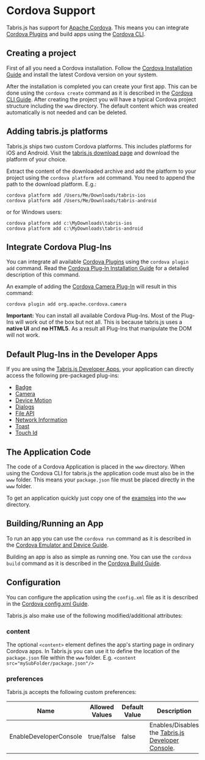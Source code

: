 # Cordova Support
Tabris.js has support for [Apache Cordova](http://cordova.apache.org/). This means you can integrate [Cordova Plugins](http://plugins.cordova.io/#/) and build apps using the [Cordova CLI](http://cordova.apache.org/docs/en/edge/guide_cli_index.md.html#The%20Command-Line%20Interface).

## Creating a project
First of all you need a Cordova installation. Follow the [Cordova Installation Guide](http://cordova.apache.org/docs/en/edge/guide_cli_index.md.html#The%20Command-Line%20Interface_installing_the_cordova_cli) and install the latest Cordova version on your system.

After the installation is completed you can create your first app. This can be done using the `cordova create` command as it is described in the [Cordova CLI Guide](http://cordova.apache.org/docs/en/edge/guide_cli_index.md.html#The%20Command-Line%20Interface_create_the_app). After creating the project you will have a typical Cordova project structure including the `www` directory. The default content which was created automatically is not needed and can be deleted.

## Adding tabris.js platforms
Tabris.js ships two custom Cordova platforms. This includes platforms for iOS and Android. Visit the [tabris.js download page](https://tabrisjs.com/downloads) and download the platform of your choice.

Extract the content of the downloaded archive and add the platform to your project using the `cordova platform add` command. You need to append the path to the download platform. E.g.:

```
cordova platform add /Users/Me/Downloads/tabris-ios
cordova platform add /Users/Me/Downloads/tabris-android
```
or for Windows users:
```
cordova platform add c:\MyDownloads\tabris-ios
cordova platform add c:\MyDownloads\tabris-android
```

## Integrate Cordova Plug-Ins
You can integrate all available [Cordova Plugins](http://plugins.cordova.io/#/) using the `cordova plugin add` command. Read the [Cordova Plug-In Installation Guide](http://cordova.apache.org/docs/en/edge/guide_cli_index.md.html#The%20Command-Line%20Interface_add_plugin_features) for a detailed description of this command.

An example of adding the [Cordova Camera Plug-In](http://plugins.cordova.io/#/package/org.apache.cordova.camera) will result in this command:
```
cordova plugin add org.apache.cordova.camera
```

**Important:** You can install all available Cordova Plug-Ins. Most of the Plug-Ins will work out of the box but not all. This is because tabris.js uses a **native UI** and **no HTML5**. As a result all Plug-Ins that manipulate the DOM will not work.

## Default Plug-Ins in the Developer Apps
If you are using the [Tabris.js Developer Apps](https://tabrisjs.com/documentation/getting-started), your application can directly access the following pre-packaged plug-ins:

* [Badge](http://plugins.cordova.io/#/package/de.appplant.cordova.plugin.badge)
* [Camera](http://plugins.cordova.io/#/package/org.apache.cordova.camera)
* [Device Motion](http://plugins.cordova.io/#/package/org.apache.cordova.device-motion)
* [Dialogs](http://plugins.cordova.io/#/package/org.apache.cordova.dialogs)
* [File API](http://plugins.cordova.io/#/package/org.apache.cordova.file)
* [Network Information](http://plugins.cordova.io/#/package/org.apache.cordova.network-information)
* [Toast](http://plugins.cordova.io/#/package/nl.x-services.plugins.toast)
* [Touch Id](http://plugins.cordova.io/#/package/io.monaca.touchid)

## The Application Code
The code of a Cordova Application is placed in the `www` directory. When using the Cordova CLI for tabris.js the application code must also be in the `www` folder. This means your `package.json` file must be placed directly in the `www` folder.

To get an application quickly just copy one of the [examples](https://github.com/eclipsesource/tabris-js/tree/master/examples) into the `www` directory.

## Building/Running an App
To run an app you can use the `cordova run` command as it is described in the [Cordova Emulator and Device Guide](http://cordova.apache.org/docs/en/edge/guide_cli_index.md.html#The%20Command-Line%20Interface_test_the_app_on_an_emulator_or_device).

Building an app is also as simple as running one. You can use the `cordova build` command as it is described in the [Cordova Build Guide](http://cordova.apache.org/docs/en/edge/guide_cli_index.md.html#The%20Command-Line%20Interface_build_the_app).

## Configuration
You can configure the application using the `config.xml` file as it is described in the [Cordova config.xml Guide](http://cordova.apache.org/docs/en/edge/config_ref_index.md.html#The%20config.xml%20File).

Tabris.js also make use of the following modified/additional attributes:

### content
The optional `<content>` element defines the app's starting page in ordinary Cordova apps. In Tabris.js you can use it to define the location of the `package.json` file within the `www` folder. E.g. `<content src="mySubFolder/package.json"/>`

### preferences
Tabris.js accepts the following custom preferences:

| Name                    | Allowed Values | Default Value | Description |
|-------------------------|----------------|---------------|-------------|
| EnableDeveloperConsole  | true/false     | false         | Enables/Disables the [Tabris.js Developer Console](https://tabrisjs.com/documentation/getting-started#the-developer-console). |
